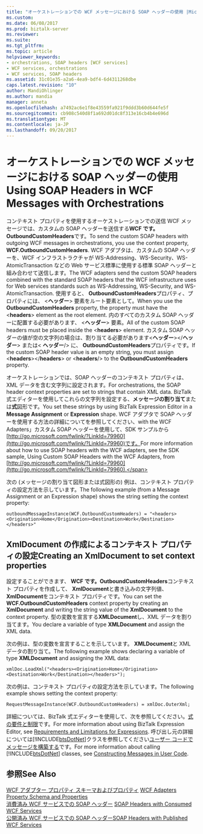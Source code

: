 ```yaml
---
title: "オーケストレーションでの WCF メッセージにおける SOAP ヘッダーの使用 |Microsoft ドキュメント"
ms.custom: 
ms.date: 06/08/2017
ms.prod: biztalk-server
ms.reviewer: 
ms.suite: 
ms.tgt_pltfrm: 
ms.topic: article
helpviewer_keywords:
- orchestrations, SOAP headers [WCF services]
- WCF services, orchestrations
- WCF services, SOAP headers
ms.assetid: 31c01e35-a2a6-4ea9-bdf4-6d4311268dbe
caps.latest.revision: "10"
author: MandiOhlinger
ms.author: mandia
manager: anneta
ms.openlocfilehash: a7492ac6e1f8e43559fa921f9ddd3b60d644fe5f
ms.sourcegitcommit: cb908c540d8f1a692d01dc8f313e16cb4b4e696d
ms.translationtype: MT
ms.contentlocale: ja-JP
ms.lasthandoff: 09/20/2017
---
```

# <a name="using-soap-headers-in-wcf-messages-with-orchestrations"></a><span data-ttu-id="cacf9-102">オーケストレーションでの WCF メッセージにおける SOAP ヘッダーの使用</span><span class="sxs-lookup"><span data-stu-id="cacf9-102">Using SOAP Headers in WCF Messages with Orchestrations</span></span>
<span data-ttu-id="cacf9-103">コンテキスト プロパティを使用するオーケストレーションでの送信 WCF メッセージでは、カスタムの SOAP ヘッダーを送信する**WCF です。OutboundCustomHeaders**です。</span><span class="sxs-lookup"><span data-stu-id="cacf9-103">To send the custom SOAP headers with outgoing WCF messages in orchestrations, you use the context property, **WCF.OutboundCustomHeaders**.</span></span> <span data-ttu-id="cacf9-104">WCF アダプタは、カスタムの SOAP ヘッダーを、WCF インフラストラクチャが WS-Addressing、WS-Security、WS-AtomicTransaction などの Web サービス標準に使用する標準 SOAP ヘッダーと組み合わせて送信します。</span><span class="sxs-lookup"><span data-stu-id="cacf9-104">The WCF adapters send the custom SOAP headers combined with the standard SOAP headers that the WCF infrastructure uses for Web services standards such as WS-Addressing, WS-Security, and WS-AtomicTransaction.</span></span> <span data-ttu-id="cacf9-105">使用すると、 **OutboundCustomHeaders**プロパティ、プロパティには、 \<**ヘッダー**> 要素をルート要素として。</span><span class="sxs-lookup"><span data-stu-id="cacf9-105">When you use the **OutboundCustomHeaders** property, the property must have the \<**headers**> element as the root element.</span></span> <span data-ttu-id="cacf9-106">内のすべてのカスタム SOAP ヘッダーに配置する必要があります、 \<**ヘッダー**> 要素。</span><span class="sxs-lookup"><span data-stu-id="cacf9-106">All of the custom SOAP headers must be placed inside the \<**headers**> element.</span></span> <span data-ttu-id="cacf9-107">カスタム SOAP ヘッダーの値が空の文字列の場合は、割り当てる必要があります\<**ヘッダー**>\</**ヘッダー**> または\< **ヘッダー**/> に、 **OutboundCustomHeaders**プロパティです。</span><span class="sxs-lookup"><span data-stu-id="cacf9-107">If the custom SOAP header value is an empty string, you must assign \<**headers**>\</**headers**> or \<**headers**/> to the **OutboundCustomHeaders** property.</span></span>  
  
 <span data-ttu-id="cacf9-108">オーケストレーションでは、SOAP ヘッダーのコンテキスト プロパティは、XML データを含む文字列に設定されます。</span><span class="sxs-lookup"><span data-stu-id="cacf9-108">For orchestrations, the SOAP header context properties are set to strings that contain XML data.</span></span> <span data-ttu-id="cacf9-109">BizTalk 式エディターを使用してこれらの文字列を設定する、**メッセージの割り当て**または**式**図形です。</span><span class="sxs-lookup"><span data-stu-id="cacf9-109">You set these strings by using BizTalk Expression Editor in a **Message Assignment** or **Expression** shape.</span></span> <span data-ttu-id="cacf9-110">WCF アダプタで SOAP ヘッダーを使用する方法の詳細についてを参照してください、with the WCF Adapters」カスタム SOAP ヘッダーを使用して、SDK サンプルから[http://go.microsoft.com/fwlink/?LinkId=79960](http://go.microsoft.com/fwlink/?LinkId=79960)です。</span><span class="sxs-lookup"><span data-stu-id="cacf9-110">For more information about how to use SOAP headers with the WCF adapters, see the SDK sample, Using Custom SOAP Headers with the WCF Adapters, from [http://go.microsoft.com/fwlink/?LinkId=79960](http://go.microsoft.com/fwlink/?LinkId=79960).</span></span>  
  
 <span data-ttu-id="cacf9-111">次の (メッセージの割り当て図形または式図形の) 例は、コンテキスト プロパティの設定方法を示しています。</span><span class="sxs-lookup"><span data-stu-id="cacf9-111">The following example (from a Message Assignment or an Expression shape) shows the string setting the context property:</span></span>  
  
```  
outboundMessageInstance(WCF.OutboundCustomHeaders) = "<headers><Origination>Home</Origination><Destination>Work</Destination></headers>"  
```  
  
## <a name="creating-an-xmldocument-to-set-context-properties"></a><span data-ttu-id="cacf9-112">XmlDocument の作成によるコンテキスト プロパティの設定</span><span class="sxs-lookup"><span data-stu-id="cacf9-112">Creating an XmlDocument to set context properties</span></span>  
 <span data-ttu-id="cacf9-113">設定することができます、 **WCF です。OutboundCustomHeaders**コンテキスト プロパティを作成して、 **XmlDocument**と書き込みの文字列値、 **XmlDocument**をコンテキスト プロパティです。</span><span class="sxs-lookup"><span data-stu-id="cacf9-113">You can set the **WCF.OutboundCustomHeaders** context property by creating an **XmlDocument** and writing the string value of the **XmlDocument** to the context property.</span></span> <span data-ttu-id="cacf9-114">型の変数を宣言する**XMLDocument**し、XML データを割り当てます。</span><span class="sxs-lookup"><span data-stu-id="cacf9-114">You declare a variable of type **XMLDocument** and assign the XML data.</span></span>  
  
 <span data-ttu-id="cacf9-115">次の例は、型の変数を宣言することを示しています。 **XMLDocument**と XML データの割り当て。</span><span class="sxs-lookup"><span data-stu-id="cacf9-115">The following example shows declaring a variable of type **XMLDocument** and assigning the XML data:</span></span>  
  
```  
xmlDoc.LoadXml("<headers><Origination>Home</Origination><Destination>Work</Destination></headers>");  
```  
  
 <span data-ttu-id="cacf9-116">次の例は、コンテキスト プロパティの設定方法を示しています。</span><span class="sxs-lookup"><span data-stu-id="cacf9-116">The following example shows setting the context property:</span></span>  
  
```  
RequestMessageInstance(WCF.OutboundCustomHeaders) = xmlDoc.OuterXml;  
```  
  
 <span data-ttu-id="cacf9-117">詳細については、BizTalk 式エディターを使用して、次を参照してください。[式の要件と制限](../core/requirements-and-limitations-for-expressions.md)です。</span><span class="sxs-lookup"><span data-stu-id="cacf9-117">For more information about using BizTalk Expression Editor, see [Requirements and Limitations for Expressions](../core/requirements-and-limitations-for-expressions.md).</span></span> <span data-ttu-id="cacf9-118">呼び出し元の詳細については[!INCLUDE[btsDotNet](../includes/btsdotnet-md.md)]クラスを参照してください[ユーザー コードでメッセージを構築する](../core/constructing-messages-in-user-code.md)です。</span><span class="sxs-lookup"><span data-stu-id="cacf9-118">For more information about calling [!INCLUDE[btsDotNet](../includes/btsdotnet-md.md)] classes, see [Constructing Messages in User Code](../core/constructing-messages-in-user-code.md).</span></span>  
  
## <a name="see-also"></a><span data-ttu-id="cacf9-119">参照</span><span class="sxs-lookup"><span data-stu-id="cacf9-119">See Also</span></span>  
 <span data-ttu-id="cacf9-120">[WCF アダプター プロパティ スキーマおよびプロパティ](../core/wcf-adapters-property-schema-and-properties.md) </span><span class="sxs-lookup"><span data-stu-id="cacf9-120">[WCF Adapters Property Schema and Properties](../core/wcf-adapters-property-schema-and-properties.md) </span></span>  
 <span data-ttu-id="cacf9-121">[消費済み WCF サービスでの SOAP ヘッダー](../core/soap-headers-with-consumed-wcf-services.md) </span><span class="sxs-lookup"><span data-stu-id="cacf9-121">[SOAP Headers with Consumed WCF Services](../core/soap-headers-with-consumed-wcf-services.md) </span></span>  
 [<span data-ttu-id="cacf9-122">公開済み WCF サービスでの SOAP ヘッダー</span><span class="sxs-lookup"><span data-stu-id="cacf9-122">SOAP Headers with Published WCF Services</span></span>](../core/soap-headers-with-published-wcf-services.md)